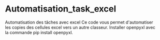 # Automatisation_task_excel
Automatisation des tâches avec excel
Ce code vous permet d'automatiser les copies  des cellules excel vers  un autre classeur. Installer openpyxl avec la commande pip install openpyxl.
